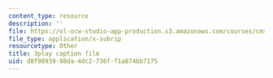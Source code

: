 ```yaml
---
content_type: resource
description: ''
file: https://ol-ocw-studio-app-production.s3.amazonaws.com/courses/cms-701-current-debates-in-media-spring-2015/d8f9893998da4dc2736ff1a874bb7175_V5lJj6VAKmg.srt
file_type: application/x-subrip
resourcetype: Other
title: 3play caption file
uid: d8f98939-98da-4dc2-736f-f1a874bb7175
---
```

